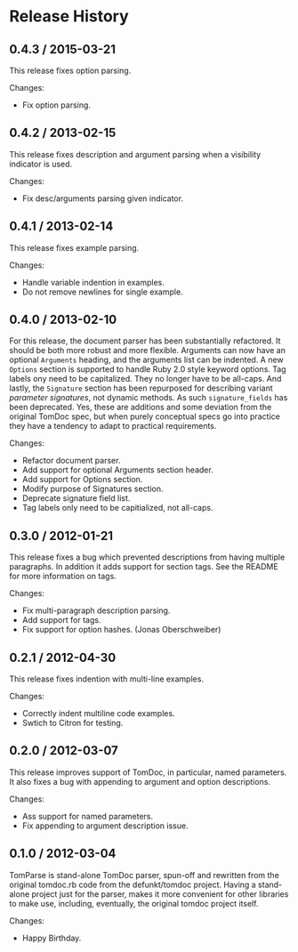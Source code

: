 # Release History

## 0.4.3 / 2015-03-21

This release fixes option parsing.

Changes:

* Fix option parsing.


## 0.4.2 / 2013-02-15

This release fixes description and argument parsing when
a visibility indicator is used.

Changes:

* Fix desc/arguments parsing given indicator.


## 0.4.1 / 2013-02-14

This release fixes example parsing.

Changes:

* Handle variable indention in examples.
* Do not remove newlines for single example.


## 0.4.0 / 2013-02-10

For this release, the document parser has been substantially refactored.
It should be both more robust and more flexible. Arguments can now
have an optional `Arguments` heading, and the arguments list can be
indented. A new `Options` section is supported to handle Ruby 2.0 style
keyword options. Tag labels ony need to be capitalized. They no longer
have to be all-caps. And lastly, the `Signature` section has been
repurposed for describing variant *parameter signatures*, not dynamic
methods. As such `signature_fields` has been deprecated. Yes, these
are additions and some deviation from the original TomDoc spec, but
when purely conceptual specs go into practice they have a tendency to 
adapt to practical requirements.

Changes:

* Refactor document parser.
* Add support for optional Arguments section header.
* Add support for Options section.
* Modify purpose of Signatures section.
* Deprecate signature field list.
* Tag labels only need to be capitialized, not all-caps.


## 0.3.0 / 2012-01-21

This release fixes a bug which prevented descriptions from having
multiple paragraphs. In addition it adds support for section tags.
See the README for more information on tags.

Changes:

* Fix multi-paragraph description parsing.
* Add support for tags.
* Fix support for option hashes. (Jonas Oberschweiber)


## 0.2.1 / 2012-04-30

This release fixes indention with multi-line examples.

Changes:

* Correctly indent multiline code examples.
* Swtich to Citron for testing.


## 0.2.0 / 2012-03-07

This release improves support of TomDoc, in particular, named parameters. It also
fixes a bug with appending to argument and option descriptions.

Changes:

* Ass support for named parameters.
* Fix appending to argument description issue.


## 0.1.0 / 2012-03-04

TomParse is stand-alone TomDoc parser, spun-off and rewritten from the original
tomdoc.rb code from the defunkt/tomdoc project. Having a stand-alone project
just for the parser, makes it more convenient for other libraries to make use,
including, eventually, the original tomdoc project itself.

Changes:

* Happy Birthday.

